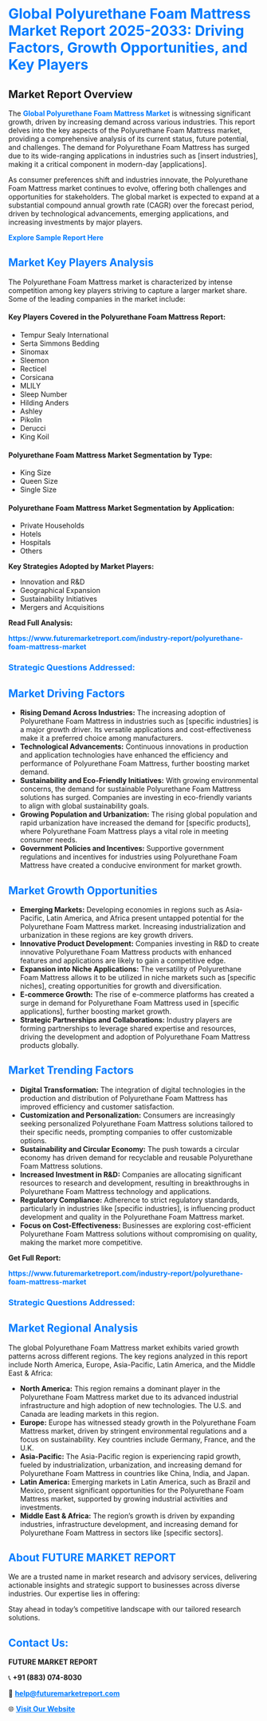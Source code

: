 <h1 style="color: #007BFF;">Global Polyurethane Foam Mattress Market Report 2025-2033: Driving Factors, Growth Opportunities, and Key Players</h1>

<section id="overview">
<h2>Market Report Overview</h2>
<p>The <a href="https://www.futuremarketreport.com/industry-report/polyurethane-foam-mattress-market" style="color: #007BFF; text-decoration: none;"><strong>Global Polyurethane Foam Mattress Market</strong></a> is witnessing significant growth, driven by increasing demand across various industries. This report delves into the key aspects of the Polyurethane Foam Mattress market, providing a comprehensive analysis of its current status, future potential, and challenges. The demand for Polyurethane Foam Mattress has surged due to its wide-ranging applications in industries such as [insert industries], making it a critical component in modern-day [applications].</p>
<p>As consumer preferences shift and industries innovate, the Polyurethane Foam Mattress market continues to evolve, offering both challenges and opportunities for stakeholders. The global market is expected to expand at a substantial compound annual growth rate (CAGR) over the forecast period, driven by technological advancements, emerging applications, and increasing investments by major players.</p>
</section>

<section id="overview">
<p><a href="https://www.futuremarketreport.com/request-sample/reportId=28291" style="color: #007BFF; text-decoration: none;"><strong>Explore Sample Report Here</strong></a></p>
</section>

<section id="key-players">
<h2 style="color: #007BFF;">Market Key Players Analysis</h2>
<p>The Polyurethane Foam Mattress market is characterized by intense competition among key players striving to capture a larger market share. Some of the leading companies in the market include:</p>
<h4>Key Players Covered in the Polyurethane Foam Mattress Report:</h4>
<ul><li>Tempur Sealy International</li><li>Serta Simmons Bedding</li><li>Sinomax</li><li>Sleemon</li><li>Recticel</li><li>Corsicana</li><li>MLILY</li><li>Sleep Number</li><li>Hilding Anders</li><li>Ashley</li><li>Pikolin</li><li>Derucci</li><li>King Koil</li></ul>
<h4>Polyurethane Foam Mattress Market Segmentation by Type:</h4>
<ul><li>King Size</li><li>Queen Size</li><li>Single Size</li></ul>

<h4>Polyurethane Foam Mattress Market Segmentation by Application:</h4>
<ul><li>Private Households</li><li>Hotels</li><li>Hospitals</li><li>Others</li></ul>
<p><strong>Key Strategies Adopted by Market Players:</strong></p>
<ul>
<li>Innovation and R&D</li>
<li>Geographical Expansion</li>
<li>Sustainability Initiatives</li>
<li>Mergers and Acquisitions</li>
</ul>
</section>

<section>
<p><strong>Read Full Analysis: </strong></p><a href="https://www.futuremarketreport.com/industry-report/polyurethane-foam-mattress-market" style="color: #007BFF; text-decoration: none;"><strong>https://www.futuremarketreport.com/industry-report/polyurethane-foam-mattress-market</strong></a>
<h3 style="color: #007BFF;">Strategic Questions Addressed:</h3>
</section>

<section id="driving-factors">
<h2 style="color: #007BFF;">Market Driving Factors</h2>
<ul>
<li><strong>Rising Demand Across Industries:</strong> The increasing adoption of Polyurethane Foam Mattress in industries such as [specific industries] is a major growth driver. Its versatile applications and cost-effectiveness make it a preferred choice among manufacturers.</li>
<li><strong>Technological Advancements:</strong> Continuous innovations in production and application technologies have enhanced the efficiency and performance of Polyurethane Foam Mattress, further boosting market demand.</li>
<li><strong>Sustainability and Eco-Friendly Initiatives:</strong> With growing environmental concerns, the demand for sustainable Polyurethane Foam Mattress solutions has surged. Companies are investing in eco-friendly variants to align with global sustainability goals.</li>
<li><strong>Growing Population and Urbanization:</strong> The rising global population and rapid urbanization have increased the demand for [specific products], where Polyurethane Foam Mattress plays a vital role in meeting consumer needs.</li>
<li><strong>Government Policies and Incentives:</strong> Supportive government regulations and incentives for industries using Polyurethane Foam Mattress have created a conducive environment for market growth.</li>
</ul>
</section>

<section id="growth-opportunities">
<h2 style="color: #007BFF;">Market Growth Opportunities</h2>
<ul>
<li><strong>Emerging Markets:</strong> Developing economies in regions such as Asia-Pacific, Latin America, and Africa present untapped potential for the Polyurethane Foam Mattress market. Increasing industrialization and urbanization in these regions are key growth drivers.</li>
<li><strong>Innovative Product Development:</strong> Companies investing in R&D to create innovative Polyurethane Foam Mattress products with enhanced features and applications are likely to gain a competitive edge.</li>
<li><strong>Expansion into Niche Applications:</strong> The versatility of Polyurethane Foam Mattress allows it to be utilized in niche markets such as [specific niches], creating opportunities for growth and diversification.</li>
<li><strong>E-commerce Growth:</strong> The rise of e-commerce platforms has created a surge in demand for Polyurethane Foam Mattress used in [specific applications], further boosting market growth.</li>
<li><strong>Strategic Partnerships and Collaborations:</strong> Industry players are forming partnerships to leverage shared expertise and resources, driving the development and adoption of Polyurethane Foam Mattress products globally.</li>
</ul>
</section>

<section id="trending-factors">
<h2 style="color: #007BFF;">Market Trending Factors</h2>
<ul>
<li><strong>Digital Transformation:</strong> The integration of digital technologies in the production and distribution of Polyurethane Foam Mattress has improved efficiency and customer satisfaction.</li>
<li><strong>Customization and Personalization:</strong> Consumers are increasingly seeking personalized Polyurethane Foam Mattress solutions tailored to their specific needs, prompting companies to offer customizable options.</li>
<li><strong>Sustainability and Circular Economy:</strong> The push towards a circular economy has driven demand for recyclable and reusable Polyurethane Foam Mattress solutions.</li>
<li><strong>Increased Investment in R&D:</strong> Companies are allocating significant resources to research and development, resulting in breakthroughs in Polyurethane Foam Mattress technology and applications.</li>
<li><strong>Regulatory Compliance:</strong> Adherence to strict regulatory standards, particularly in industries like [specific industries], is influencing product development and quality in the Polyurethane Foam Mattress market.</li>
<li><strong>Focus on Cost-Effectiveness:</strong> Businesses are exploring cost-efficient Polyurethane Foam Mattress solutions without compromising on quality, making the market more competitive.</li>
</ul>
</section>

<section>
<p><strong>Get Full Report: </strong></p><a href="https://www.futuremarketreport.com/industry-report/polyurethane-foam-mattress-market" style="color: #007BFF; text-decoration: none;"><strong>https://www.futuremarketreport.com/industry-report/polyurethane-foam-mattress-market</strong></a>
<h3 style="color: #007BFF;">Strategic Questions Addressed:</h3>
</section>


<section id="regional-analysis">
<h2 style="color: #007BFF;">Market Regional Analysis</h2>
<p>The global Polyurethane Foam Mattress market exhibits varied growth patterns across different regions. The key regions analyzed in this report include North America, Europe, Asia-Pacific, Latin America, and the Middle East & Africa:</p>
<ul>
<li><strong>North America:</strong> This region remains a dominant player in the Polyurethane Foam Mattress market due to its advanced industrial infrastructure and high adoption of new technologies. The U.S. and Canada are leading markets in this region.</li>
<li><strong>Europe:</strong> Europe has witnessed steady growth in the Polyurethane Foam Mattress market, driven by stringent environmental regulations and a focus on sustainability. Key countries include Germany, France, and the U.K.</li>
<li><strong>Asia-Pacific:</strong> The Asia-Pacific region is experiencing rapid growth, fueled by industrialization, urbanization, and increasing demand for Polyurethane Foam Mattress in countries like China, India, and Japan.</li>
<li><strong>Latin America:</strong> Emerging markets in Latin America, such as Brazil and Mexico, present significant opportunities for the Polyurethane Foam Mattress market, supported by growing industrial activities and investments.</li>
<li><strong>Middle East & Africa:</strong> The region’s growth is driven by expanding industries, infrastructure development, and increasing demand for Polyurethane Foam Mattress in sectors like [specific sectors].</li>
</ul>
</section>

<footer>
<h2 style="color: #007BFF;">About FUTURE MARKET REPORT</h2>
<p>We are a trusted name in market research and advisory services, delivering actionable insights and strategic support to businesses across diverse industries. Our expertise lies in offering:</p>

<p>Stay ahead in today’s competitive landscape with our tailored research solutions.</p>

<h2 style="color: #007BFF;">Contact Us:</h2>
<p><strong>FUTURE MARKET REPORT</strong></p>
<p>📞 <strong>+91 (883) 074-8030</strong></p>
<p>📧 <strong><a href="mailto:help@futuremarketreport.com" style="color: #007BFF;">help@futuremarketreport.com</a></strong></p>
<p>🌐 <strong><a href="https://www.futuremarketreport.com/" style="color: #007BFF;">Visit Our Website</a></strong></p>
</footer>